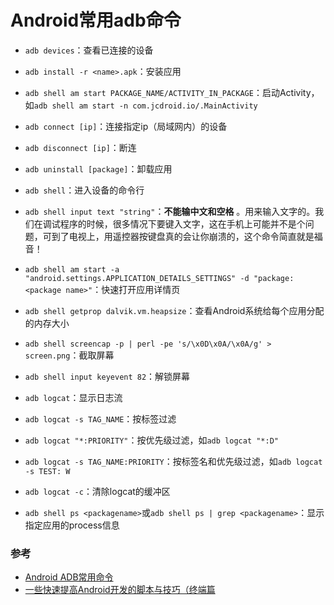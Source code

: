 # Android常用adb命令
* `adb devices`：查看已连接的设备

* `adb install -r <name>.apk`：安装应用
* `adb shell am start PACKAGE_NAME/ACTIVITY_IN_PACKAGE`：启动Activity，如`adb shell am start -n com.jcdroid.io/.MainActivity`
* `adb connect [ip]`：连接指定ip（局域网内）的设备
* `adb disconnect [ip]`：断连
* `adb uninstall [package]`：卸载应用
* `adb shell`：进入设备的命令行
* `adb shell input text "string"`：**不能输中文和空格**
。用来输入文字的。我们在调试程序的时候，很多情况下要键入文字，这在手机上可能并不是个问题，可到了电视上，用遥控器按键盘真的会让你崩溃的，这个命令简直就是福音！
* `adb shell am start -a "android.settings.APPLICATION_DETAILS_SETTINGS" -d "package:<package name>"`：快速打开应用详情页
* `adb shell getprop dalvik.vm.heapsize`：查看Android系统给每个应用分配的内存大小
* `adb shell screencap -p | perl -pe 's/\x0D\x0A/\x0A/g' > screen.png`：截取屏幕
* `adb shell input keyevent 82`：解锁屏幕
* `adb logcat`：显示日志流
* `adb logcat -s TAG_NAME`：按标签过滤
* `adb logcat "*:PRIORITY"`：按优先级过滤，如`adb logcat "*:D"`
* `adb logcat -s TAG_NAME:PRIORITY`：按标签名和优先级过滤，如`adb logcat -s TEST: W`
* `adb logcat -c`：清除logcat的缓冲区
* `adb shell ps <packagename>`或`adb shell ps | grep <packagename>`：显示指定应用的process信息


### 参考
* [Android ADB常用命令](http://android.jobbole.com/61592/)
* [一些快速提高Android开发的脚本与技巧（终端篇](https://droidyue.com/blog/2016/05/02/android-development-bash-scripts/)

